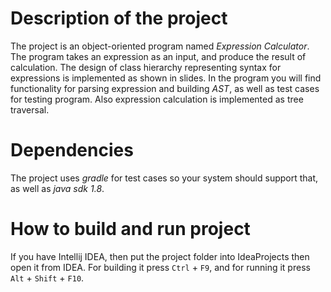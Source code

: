 # Description of the project

The project is an object-oriented program 
named _Expression Calculator_. The program takes 
an expression as an input, and produce the result 
of calculation. The design of class hierarchy representing 
syntax for expressions is implemented as shown in slides.
 In the program you will find functionality for parsing 
 expression and building _AST_, as well as test cases for testing 
 program. Also expression calculation is implemented as 
 tree traversal.
 
 # Dependencies

The project uses _gradle_ for test cases so your system should 
support that, as well as _java sdk 1.8_.

# How to build and run project

If you have Intellij IDEA, then put the project folder into IdeaProjects 
then open it from IDEA. For building it press `Ctrl` + `F9`, and for 
running it press `Alt` + `Shift` + `F10`.
